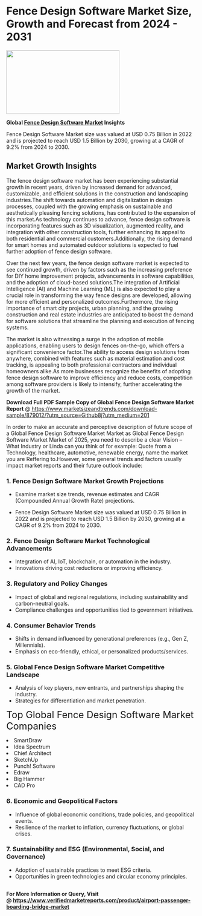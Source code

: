 <H1>Fence Design Software Market Size, Growth and Forecast from 2024 - 2031</H1><img class="aligncenter size-medium wp-image-584254" src="https://thirdeyenews.in/wp-content/uploads/2024/09/Global-Market-Research-300x168.jpeg" alt="" width="300" height="168" /><p><strong>Global&nbsp;<a href="https://www.marketsizeandtrends.com/download-sample/879012/?utm_source=Github8j?utm_medium=201">Fence Design Software Market</a> Insights</strong></p><p>Fence Design Software Market size was valued at USD 0.75 Billion in 2022 and is projected to reach USD 1.5 Billion by 2030, growing at a CAGR of 9.2% from 2024 to 2030.</p><p><h2>Market Growth Insights</h2> <p>The fence design software market has been experiencing substantial growth in recent years, driven by increased demand for advanced, customizable, and efficient solutions in the construction and landscaping industries.The shift towards automation and digitalization in design processes, coupled with the growing emphasis on sustainable and aesthetically pleasing fencing solutions, has contributed to the expansion of this market.As technology continues to advance, fence design software is incorporating features such as 3D visualization, augmented reality, and integration with other construction tools, further enhancing its appeal to both residential and commercial customers.Additionally, the rising demand for smart homes and automated outdoor solutions is expected to fuel further adoption of fence design software.</p> <p>Over the next few years, the fence design software market is expected to see continued growth, driven by factors such as the increasing preference for DIY home improvement projects, advancements in software capabilities, and the adoption of cloud-based solutions.The integration of Artificial Intelligence (AI) and Machine Learning (ML) is also expected to play a crucial role in transforming the way fence designs are developed, allowing for more efficient and personalized outcomes.Furthermore, the rising importance of smart city projects, urban planning, and the growing construction and real estate industries are anticipated to boost the demand for software solutions that streamline the planning and execution of fencing systems.</p> <p>The market is also witnessing a surge in the adoption of mobile applications, enabling users to design fences on-the-go, which offers a significant convenience factor.The ability to access design solutions from anywhere, combined with features such as material estimation and cost tracking, is appealing to both professional contractors and individual homeowners alike.As more businesses recognize the benefits of adopting fence design software to improve efficiency and reduce costs, competition among software providers is likely to intensify, further accelerating the growth of the market.</p> <p><span class=""><strong>Download Full PDF Sample Copy of Global Fence Design Software Market Report</strong> @ <a href="https://www.marketsizeandtrends.com/download-sample/879012/?utm_source=Github8j?utm_medium=201" target="_blank">https://www.marketsizeandtrends.com/download-sample/879012/?utm_source=Github8j?utm_medium=201</a></span></p><p>In order to make an accurate and perceptive description of future scope of a Global&nbsp;Fence Design Software Market Market as Global&nbsp;Fence Design Software Market Market of 2025, you need to describe a clear Vision &ndash; What Industry or Linda can you think of for example: Quote from a Technology, healthcare, automotive, renewable energy, name the market you are Reffering to.However, some general trends and factors usually impact market reports and their future outlook include:</p><h3>1.&nbsp;<strong>Fence Design Software Market Growth Projections</strong></h3><ul><li>Examine market size trends, revenue estimates and CAGR (Compounded Annual Growth Rate) projections.</li><li><p>Fence Design Software Market size was valued at USD 0.75 Billion in 2022 and is projected to reach USD 1.5 Billion by 2030, growing at a CAGR of 9.2% from 2024 to 2030.</p></li></ul><h3>2.&nbsp;<strong>Fence Design Software Market Technological Advancements</strong></h3><ul><li>Integration of AI, IoT, blockchain, or automation in the industry.</li><li>Innovations driving cost reductions or improving efficiency.</li></ul><h3>3.&nbsp;<strong>Regulatory and Policy Changes</strong></h3><ul><li>Impact of global and regional regulations, including sustainability and carbon-neutral goals.</li><li>Compliance challenges and opportunities tied to government initiatives.</li></ul><h3>4.&nbsp;<strong>Consumer Behavior Trends</strong></h3><ul><li>Shifts in demand influenced by generational preferences (e.g., Gen Z, Millennials).</li><li>Emphasis on eco-friendly, ethical, or personalized products/services.</li></ul><h3>5.&nbsp;<strong>Global Fence Design Software Market Competitive Landscape</strong></h3><ul><li>Analysis of key players, new entrants, and partnerships shaping the industry.</li><li>Strategies for differentiation and market penetration.</li></ul><p data-pm-slice="1 1 []"><span style="color: inherit; font-family: inherit; font-size: 25px;">Top Global Fence Design Software Market Companies</span></p><div class="" data-test-id=""><p><li>SmartDraw</li><li> Idea Spectrum</li><li> Chief Architect</li><li> SketchUp</li><li> Punch! Software</li><li> Edraw</li><li> Big Hammer</li><li> CAD Pro</li></p></div><h3>6.&nbsp;<strong>Economic and Geopolitical Factors</strong></h3><ul><li>Influence of global economic conditions, trade policies, and geopolitical events.</li><li>Resilience of the market to inflation, currency fluctuations, or global crises.</li></ul><h3>7.&nbsp;<strong>Sustainability and ESG (Environmental, Social, and Governance)</strong></h3><ul><li>Adoption of sustainable practices to meet ESG criteria.</li><li>Opportunities in green technologies and circular economy principles.</li></ul><h2><strong style="font-size: 14px;">For More Information or Query, Visit @&nbsp;</strong><a style="background-color: #ffffff; font-size: 14px;" href="https://www.marketsizeandtrends.com/report/fence-design-software-market/" target="_blank">https://www.verifiedmarketreports.com/product/airport-passenger-boarding-bridge-market</a></h2>